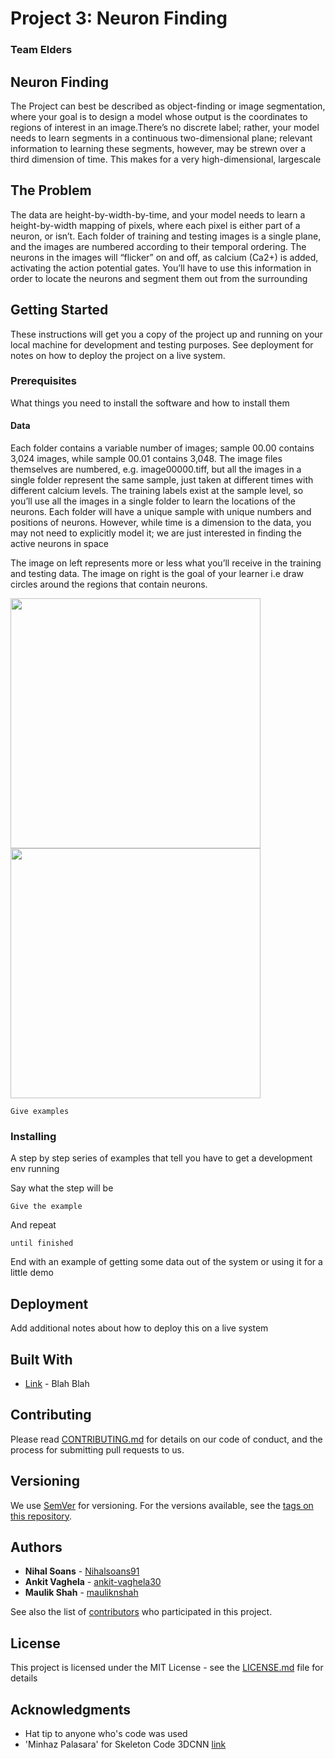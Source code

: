 # Project 3: Neuron Finding

### Team Elders

## Neuron Finding

The Project can best be described as object-finding or image segmentation, where your goal is to design a model whose output is the coordinates to regions of interest in an image.There’s no discrete label; rather, your model needs to learn segments in a continuous two-dimensional plane; relevant information to learning these segments, however, may be strewn over a third dimension of time. This makes for a very high-dimensional, largescale 

## The Problem
The data are height-by-width-by-time, and your model needs to learn a height-by-width mapping of pixels, where each pixel is either part of a neuron, or isn’t. Each folder of training and testing images is a single plane, and the images are numbered according to their temporal ordering. The neurons in the images will “flicker” on and off, as calcium (Ca2+) is added, activating the action potential gates. You’ll have to use this information in order to locate the neurons and segment them out from the surrounding

## Getting Started

These instructions will get you a copy of the project up and running on your local machine for development and testing purposes. See deployment for notes on how to deploy the project on a live system.

### Prerequisites

What things you need to install the software and how to install them

#### Data
Each folder contains a variable number of images; sample 00.00 contains 3,024 images, while sample 00.01 contains 3,048. The image files themselves are numbered, e.g. image00000.tiff, but all the images in a single folder represent the same sample, just taken at different times with different calcium levels. The training labels exist at the sample level, so you’ll use all the images in a single folder to learn the locations of the neurons. Each folder will have a unique sample with unique numbers and positions of neurons. However, while time is a dimension to the data, you may not need to explicitly model it; we are just interested in finding the active neurons in space

The image on left represents more or less what you’ll receive in the training and testing data. The image on right is the goal of your learner i.e draw circles around the regions that contain neurons.

<img src="https://github.com/dsp-uga/Elders/blob/master/Examples/Train.JPG" width="400"> <img src="https://github.com/dsp-uga/Elders/blob/master/Examples/output.JPG" width="400">

```
Give examples
```

### Installing

A step by step series of examples that tell you have to get a development env running

Say what the step will be

```
Give the example
```

And repeat

```
until finished
```

End with an example of getting some data out of the system or using it for a little demo

## Deployment

Add additional notes about how to deploy this on a live system

## Built With

* [Link](http://www.dropwizard.io/1.0.2/docs/) - Blah Blah

## Contributing

Please read [CONTRIBUTING.md](https://github.com/dsp-uga/Elders/blob/master/CONTRIBUTING.md) for details on our code of conduct, and the process for submitting pull requests to us.

## Versioning

We use [SemVer](http://semver.org/) for versioning. For the versions available, see the [tags on this repository](https://github.com/your/project/tags). 

## Authors

* **Nihal Soans** - [Nihalsoans91](https://github.com/nihalsoans91)
* **Ankit Vaghela** - [ankit-vaghela30](https://github.com/ankit-vaghela30)
* **Maulik Shah** - [mauliknshah](https://github.com/mauliknshah)


See also the list of [contributors](https://github.com/dsp-uga/Elders/blob/master/CONTRIBUTORS.md) who participated in this project.

## License

This project is licensed under the MIT License - see the [LICENSE.md](LICENSE.md) file for details

## Acknowledgments

* Hat tip to anyone who's code was used
* 'Minhaz Palasara' for Skeleton Code 3DCNN [link](https://github.com/CURG-archive/keras/blob/566ae39b28a0f3e2dde8e946b3b529ee87a0900f/examples/shapes_3d_cnn.py) 

